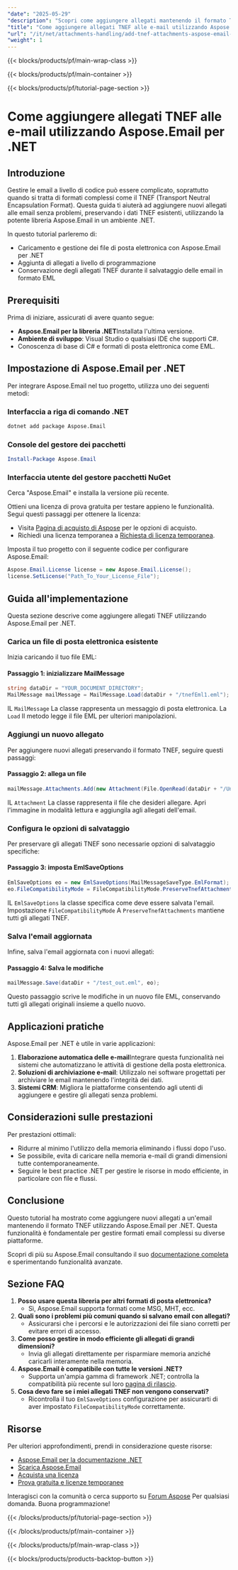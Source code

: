 ```yaml
---
"date": "2025-05-29"
"description": "Scopri come aggiungere allegati mantenendo il formato TNEF utilizzando Aspose.Email per .NET. Segui questa guida passo passo per gestire gli allegati email in modo efficace."
"title": "Come aggiungere allegati TNEF alle e-mail utilizzando Aspose.Email per .NET"
"url": "/it/net/attachments-handling/add-tnef-attachments-aspose-email-net/"
"weight": 1
---
```


{{< blocks/products/pf/main-wrap-class >}}

{{< blocks/products/pf/main-container >}}

{{< blocks/products/pf/tutorial-page-section >}}
# Come aggiungere allegati TNEF alle e-mail utilizzando Aspose.Email per .NET

## Introduzione

Gestire le email a livello di codice può essere complicato, soprattutto quando si tratta di formati complessi come il TNEF (Transport Neutral Encapsulation Format). Questa guida ti aiuterà ad aggiungere nuovi allegati alle email senza problemi, preservando i dati TNEF esistenti, utilizzando la potente libreria Aspose.Email in un ambiente .NET.

In questo tutorial parleremo di:
- Caricamento e gestione dei file di posta elettronica con Aspose.Email per .NET
- Aggiunta di allegati a livello di programmazione
- Conservazione degli allegati TNEF durante il salvataggio delle email in formato EML

## Prerequisiti

Prima di iniziare, assicurati di avere quanto segue:
- **Aspose.Email per la libreria .NET**Installata l'ultima versione.
- **Ambiente di sviluppo**: Visual Studio o qualsiasi IDE che supporti C#.
- Conoscenza di base di C# e formati di posta elettronica come EML.

## Impostazione di Aspose.Email per .NET

Per integrare Aspose.Email nel tuo progetto, utilizza uno dei seguenti metodi:

### Interfaccia a riga di comando .NET
```bash
dotnet add package Aspose.Email
```

### Console del gestore dei pacchetti
```powershell
Install-Package Aspose.Email
```

### Interfaccia utente del gestore pacchetti NuGet
Cerca "Aspose.Email" e installa la versione più recente.

Ottieni una licenza di prova gratuita per testare appieno le funzionalità. Segui questi passaggi per ottenere la licenza:
- Visita [Pagina di acquisto di Aspose](https://purchase.aspose.com/buy) per le opzioni di acquisto.
- Richiedi una licenza temporanea a [Richiesta di licenza temporanea](https://purchase.aspose.com/temporary-license/).

Imposta il tuo progetto con il seguente codice per configurare Aspose.Email:
```csharp
Aspose.Email.License license = new Aspose.Email.License();
license.SetLicense("Path_To_Your_License_File");
```

## Guida all'implementazione

Questa sezione descrive come aggiungere allegati TNEF utilizzando Aspose.Email per .NET.

### Carica un file di posta elettronica esistente

Inizia caricando il tuo file EML:

#### Passaggio 1: inizializzare MailMessage
```csharp
string dataDir = "YOUR_DOCUMENT_DIRECTORY";
MailMessage mailMessage = MailMessage.Load(dataDir + "/tnefEml1.eml");
```
IL `MailMessage` La classe rappresenta un messaggio di posta elettronica. La `Load` Il metodo legge il file EML per ulteriori manipolazioni.

### Aggiungi un nuovo allegato

Per aggiungere nuovi allegati preservando il formato TNEF, seguire questi passaggi:

#### Passaggio 2: allega un file
```csharp
mailMessage.Attachments.Add(new Attachment(File.OpenRead(dataDir + "/Untitled.jpg"), "Untitled.jpg", "image/jpg"));
```
IL `Attachment` La classe rappresenta il file che desideri allegare. Apri l'immagine in modalità lettura e aggiungila agli allegati dell'email.

### Configura le opzioni di salvataggio

Per preservare gli allegati TNEF sono necessarie opzioni di salvataggio specifiche:

#### Passaggio 3: imposta EmlSaveOptions
```csharp
EmlSaveOptions eo = new EmlSaveOptions(MailMessageSaveType.EmlFormat);
eo.FileCompatibilityMode = FileCompatibilityMode.PreserveTnefAttachments;
```
IL `EmlSaveOptions` la classe specifica come deve essere salvata l'email. Impostazione `FileCompatibilityMode` A `PreserveTnefAttachments` mantiene tutti gli allegati TNEF.

### Salva l'email aggiornata

Infine, salva l'email aggiornata con i nuovi allegati:

#### Passaggio 4: Salva le modifiche
```csharp
mailMessage.Save(dataDir + "/test_out.eml", eo);
```
Questo passaggio scrive le modifiche in un nuovo file EML, conservando tutti gli allegati originali insieme a quello nuovo.

## Applicazioni pratiche

Aspose.Email per .NET è utile in varie applicazioni:
1. **Elaborazione automatica delle e-mail**Integrare questa funzionalità nei sistemi che automatizzano le attività di gestione della posta elettronica.
2. **Soluzioni di archiviazione e-mail**: Utilizzalo nei software progettati per archiviare le email mantenendo l'integrità dei dati.
3. **Sistemi CRM**: Migliora le piattaforme consentendo agli utenti di aggiungere e gestire gli allegati senza problemi.

## Considerazioni sulle prestazioni

Per prestazioni ottimali:
- Ridurre al minimo l'utilizzo della memoria eliminando i flussi dopo l'uso.
- Se possibile, evita di caricare nella memoria e-mail di grandi dimensioni tutte contemporaneamente.
- Seguire le best practice .NET per gestire le risorse in modo efficiente, in particolare con file e flussi.

## Conclusione

Questo tutorial ha mostrato come aggiungere nuovi allegati a un'email mantenendo il formato TNEF utilizzando Aspose.Email per .NET. Questa funzionalità è fondamentale per gestire formati email complessi su diverse piattaforme.

Scopri di più su Aspose.Email consultando il suo [documentazione completa](https://reference.aspose.com/email/net/) e sperimentando funzionalità avanzate.

## Sezione FAQ

1. **Posso usare questa libreria per altri formati di posta elettronica?**
   - Sì, Aspose.Email supporta formati come MSG, MHT, ecc.
2. **Quali sono i problemi più comuni quando si salvano email con allegati?**
   - Assicurarsi che i percorsi e le autorizzazioni dei file siano corretti per evitare errori di accesso.
3. **Come posso gestire in modo efficiente gli allegati di grandi dimensioni?**
   - Invia gli allegati direttamente per risparmiare memoria anziché caricarli interamente nella memoria.
4. **Aspose.Email è compatibile con tutte le versioni .NET?**
   - Supporta un'ampia gamma di framework .NET; controlla la compatibilità più recente sul loro [pagina di rilascio](https://releases.aspose.com/email/net/).
5. **Cosa devo fare se i miei allegati TNEF non vengono conservati?**
   - Ricontrolla il tuo `EmlSaveOptions` configurazione per assicurarti di aver impostato `FileCompatibilityMode` correttamente.

## Risorse

Per ulteriori approfondimenti, prendi in considerazione queste risorse:
- [Aspose.Email per la documentazione .NET](https://reference.aspose.com/email/net/)
- [Scarica Aspose.Email](https://releases.aspose.com/email/net/)
- [Acquista una licenza](https://purchase.aspose.com/buy)
- [Prova gratuita e licenze temporanee](https://releases.aspose.com/email/net/)

Interagisci con la comunità o cerca supporto su [Forum Aspose](https://forum.aspose.com/c/email/10) Per qualsiasi domanda. Buona programmazione!

{{< /blocks/products/pf/tutorial-page-section >}}

{{< /blocks/products/pf/main-container >}}

{{< /blocks/products/pf/main-wrap-class >}}

{{< blocks/products/products-backtop-button >}}